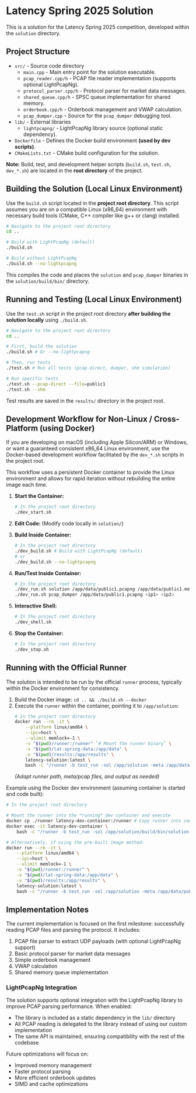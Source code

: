 # Latency Spring 2025 Solution

This is a solution for the Latency Spring 2025 competition, developed within the `solution` directory.

## Project Structure

- `src/` - Source code directory
  - `main.cpp` - Main entry point for the solution executable.
  - `pcap_reader.cpp/h` - PCAP file reader implementation (supports optional LightPcapNg).
  - `protocol_parser.cpp/h` - Protocol parser for market data messages.
  - `shared_queue.cpp/h` - SPSC queue implementation for shared memory.
  - `orderbook.cpp/h` - Orderbook management and VWAP calculation.
  - `pcap_dumper.cpp` - Source for the `pcap_dumper` debugging tool.
- `lib/` - External libraries
  - `lightpcapng/` - LightPcapNg library source (optional static dependency).
- `Dockerfile` - Defines the Docker build environment **(used by dev scripts)**.
- `CMakeLists.txt` - CMake build configuration for the solution.

**Note:** Build, test, and development helper scripts (`build.sh`, `test.sh`, `dev_*.sh`) are located in the **root directory** of the project.

## Building the Solution (Local Linux Environment)

Use the `build.sh` script located in the **project root directory**. This script assumes you are on a compatible Linux (x86_64) environment with necessary build tools (CMake, C++ compiler like g++ or clang) installed.

```bash
# Navigate to the project root directory
cd ..

# Build with LightPcapNg (default)
./build.sh

# Build without LightPcapNg
./build.sh --no-lightpcapng
```
This compiles the code and places the `solution` and `pcap_dumper` binaries in the `solution/build/bin/` directory.

## Running and Testing (Local Linux Environment)

Use the `test.sh` script in the project root directory **after building the solution locally** using `./build.sh`.

```bash
# Navigate to the project root directory
cd ..

# First, build the solution
./build.sh # Or --no-lightpcapng

# Then, run tests
./test.sh # Run all tests (pcap-direct, dumper, shm simulation)

# Run specific tests
./test.sh --pcap-direct --file=public1
./test.sh --shm
```
Test results are saved in the `results/` directory in the project root.

## Development Workflow for Non-Linux / Cross-Platform (using Docker)

If you are developing on macOS (including Apple Silicon/ARM) or Windows, or want a guaranteed consistent x86_64 Linux environment, use the Docker-based development workflow facilitated by the `dev_*.sh` scripts in the project root.

This workflow uses a persistent Docker container to provide the Linux environment and allows for rapid iteration without rebuilding the entire image each time.

1.  **Start the Container:**
    ```bash
    # In the project root directory
    ./dev_start.sh
    ```

2.  **Edit Code:** (Modify code locally in `solution/`)

3.  **Build Inside Container:**
    ```bash
    # In the project root directory
    ./dev_build.sh # Build with LightPcapNg (default)
    # or
    ./dev_build.sh --no-lightpcapng
    ```

4.  **Run/Test Inside Container:**
    ```bash
    # In the project root directory
    ./dev_run.sh solution /app/data/public1.pcapng /app/data/public1.meta
    ./dev_run.sh pcap_dumper /app/data/public1.pcapng <ip1> <ip2>
    ```

5.  **Interactive Shell:**
    ```bash
    # In the project root directory
    ./dev_shell.sh
    ```

6.  **Stop the Container:**
    ```bash
    # In the project root directory
    ./dev_stop.sh
    ```

## Running with the Official Runner

The solution is intended to be run by the official `runner` process, typically within the Docker environment for consistency.

1.  Build the Docker image: `cd .. && ./build.sh --docker`
2.  Execute the `runner` within the container, pointing it to `/app/solution`:
    ```bash
    # In the project root directory
    docker run --rm -it \
        --platform linux/amd64 \
        --ipc=host \
        --ulimit memlock=-1 \
        -v "$(pwd)/runner:/runner" `# Mount the runner binary` \
        -v "$(pwd)/lat-spring-data:/app/data" \
        -v "$(pwd)/results:/app/results" \
        latency-solution:latest \
        bash -c "/runner -b test_run -sol /app/solution -meta /app/data/public1.meta /app/data/public1.pcapng -o /app/results/runner_output.log"
    ```
    *(Adapt runner path, meta/pcap files, and output as needed)*

Example using the Docker dev environment (assuming container is started and code built):
```bash
# In the project root directory

# Mount the runner into the *running* dev container and execute
docker cp ./runner latency-dev-container:/runner # Copy runner into container
docker exec -it latency-dev-container \
    bash -c "/runner -b test_run -sol /app/solution/build/bin/solution -meta /app/data/public1.meta /app/data/public1.pcapng -o /app/results/runner_output.log"

# Alternatively, if using the pre-built image method:
docker run --rm -it \
    --platform linux/amd64 \
    --ipc=host \
    --ulimit memlock=-1 \
    -v "$(pwd)/runner:/runner" \
    -v "$(pwd)/lat-spring-data:/app/data" \
    -v "$(pwd)/results:/app/results" \
    latency-solution:latest \
    bash -c "/runner -b test_run -sol /app/solution -meta /app/data/public1.meta /app/data/public1.pcapng -o /app/results/runner_output.log"
```

## Implementation Notes

The current implementation is focused on the first milestone: successfully reading PCAP files and parsing the protocol. It includes:

1. PCAP file parser to extract UDP payloads (with optional LightPcapNg support)
2. Basic protocol parser for market data messages
3. Simple orderbook management
4. VWAP calculation
5. Shared memory queue implementation

### LightPcapNg Integration

The solution supports optional integration with the LightPcapNg library to improve PCAP parsing performance. When enabled:

- The library is included as a static dependency in the `lib/` directory
- All PCAP reading is delegated to the library instead of using our custom implementation
- The same API is maintained, ensuring compatibility with the rest of the codebase

Future optimizations will focus on:
- Improved memory management
- Faster protocol parsing
- More efficient orderbook updates
- SIMD and cache optimizations 